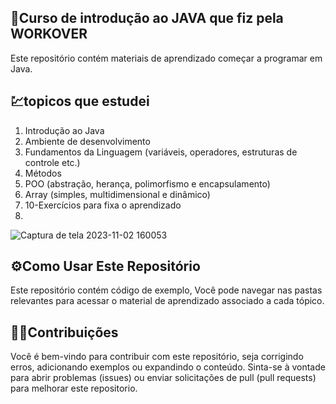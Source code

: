 ## 🚀Curso de introdução ao JAVA que fiz pela WORKOVER
 Este repositório contém materiais de aprendizado começar a programar em Java. 


## 💹topicos que estudei 
1. Introdução ao Java
2. Ambiente de desenvolvimento
3. Fundamentos da Linguagem (variáveis, operadores, estruturas de controle etc.)
4. Métodos
5. POO (abstração, herança, polimorfismo e encapsulamento)
6. Array (simples, multidimensional e dinâmico)
7. 10-Exercícios para fixa o aprendizado
8. 

![Captura de tela 2023-11-02 160053](https://github.com/isaias-B-Oliveira/CursoJAVAworkover/assets/126277721/2af9e5f5-eb7c-43df-a02e-baa04b244684)


## ⚙️Como Usar Este Repositório
Este repositório contém código de exemplo, Você pode navegar nas pastas relevantes para acessar o material de aprendizado associado a cada tópico.


## 👨‍💻Contribuições
Você é bem-vindo para contribuir com este repositório, seja corrigindo erros, adicionando exemplos ou expandindo o conteúdo. Sinta-se à vontade para abrir problemas (issues) ou enviar solicitações de pull (pull requests) para melhorar este repositorio.
